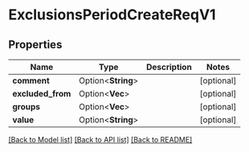 # ExclusionsPeriodCreateReqV1

## Properties

Name | Type | Description | Notes
------------ | ------------- | ------------- | -------------
**comment** | Option<**String**> |  | [optional]
**excluded_from** | Option<**Vec<String>**> |  | [optional]
**groups** | Option<**Vec<String>**> |  | [optional]
**value** | Option<**String**> |  | [optional]

[[Back to Model list]](./README.md#documentation-for-models) [[Back to API list]](./README.md#documentation-for-api-endpoints) [[Back to README]](../README.md)
